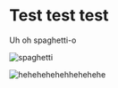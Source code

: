 # Test test test

Uh oh spaghetti-o

![spaghetti](https://s3-us-west-2.amazonaws.com/anchor-generated-image-bank/production/podcast_uploaded/1062112/1062112-1539104828631-0b1e9c1a3919e.jpg)

![hehehehehehhehehehe](uh_oh.jpg)
